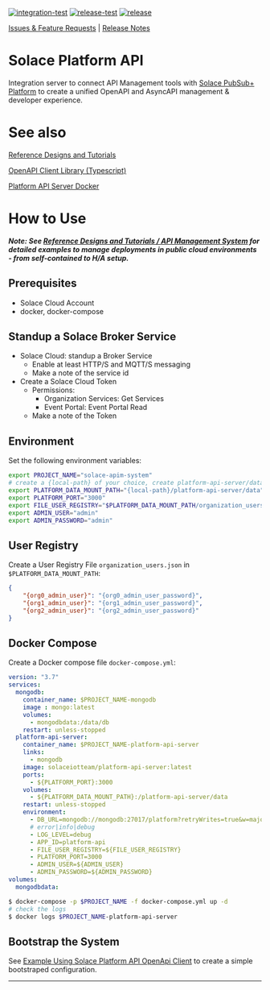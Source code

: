 [![integration-test](https://github.com/solace-iot-team/platform-api/actions/workflows/integration-test.yml/badge.svg)](https://github.com/solace-iot-team/platform-api/actions/workflows/integration-test.yml)
[![release-test](https://github.com/solace-iot-team/platform-api/actions/workflows/release-test.yml/badge.svg)](https://github.com/solace-iot-team/platform-api/actions/workflows/release-test.yml)
[![release](https://github.com/solace-iot-team/platform-api/actions/workflows/release.yml/badge.svg)](https://github.com/solace-iot-team/platform-api/actions/workflows/release.yml)

[Issues & Feature Requests](https://github.com/solace-iot-team/platform-api/issues) |
[Release Notes](./ReleaseNotes.md)

# Solace Platform API

Integration server to connect API Management tools with [Solace PubSub+ Platform](http://solace.com) to create a unified OpenAPI and AsyncAPI management & developer experience.

# See also

[Reference Designs and Tutorials](https://github.com/solace-iot-team/solace-apim-reference-designs)

[OpenAPI Client Library (Typescript)](https://www.npmjs.com/package/@solace-iot-team/platform-api-openapi-client)

[Platform API Server Docker](https://hub.docker.com/r/solaceiotteam/platform-api-server)

# How to Use

_**Note: See [Reference Designs and Tutorials / API Management System](https://github.com/solace-iot-team/solace-apim-reference-designs/tree/main/apim-system) for
detailed examples to manage deployments in public cloud environments - from self-contained to H/A setup.**_

## Prerequisites
* Solace Cloud Account
* docker, docker-compose

## Standup a Solace Broker Service
* Solace Cloud: standup a Broker Service
  - Enable at least HTTP/S and MQTT/S messaging
  - Make a note of the service id
* Create a Solace Cloud Token
  - Permissions:
    - Organization Services: Get Services
    - Event Portal: Event Portal Read
  - Make a note of the Token

## Environment
Set the following environment variables:
````bash
export PROJECT_NAME="solace-apim-system"
# create a {local-path} of your choice, create platform-api-server/data directories
export PLATFORM_DATA_MOUNT_PATH="{local-path}/platform-api-server/data"
export PLATFORM_PORT="3000"
export FILE_USER_REGISTRY="$PLATFORM_DATA_MOUNT_PATH/organization_users.json"
export ADMIN_USER="admin"
export ADMIN_PASSWORD="admin"
````

## User Registry
Create a User Registry File `organization_users.json` in `$PLATFORM_DATA_MOUNT_PATH`:
````json
{
	"{org0_admin_user}": "{org0_admin_user_password}",
	"{org1_admin_user}": "{org1_admin_user_password}",
	"{org2_admin_user}": "{org2_admin_user_password}"
}
````

## Docker Compose
Create a Docker compose file `docker-compose.yml`:
````yaml
version: "3.7"
services:
  mongodb:
    container_name: $PROJECT_NAME-mongodb
    image : mongo:latest
    volumes:
      - mongodbdata:/data/db
    restart: unless-stopped
  platform-api-server:
    container_name: $PROJECT_NAME-platform-api-server
    links:
      - mongodb
    image: solaceiotteam/platform-api-server:latest
    ports:
      - ${PLATFORM_PORT}:3000
    volumes:
      - ${PLATFORM_DATA_MOUNT_PATH}:/platform-api-server/data
    restart: unless-stopped
    environment:
      - DB_URL=mongodb://mongodb:27017/platform?retryWrites=true&w=majority
      # error|info|debug
      - LOG_LEVEL=debug
      - APP_ID=platform-api
      - FILE_USER_REGISTRY=${FILE_USER_REGISTRY}
      - PLATFORM_PORT=3000
      - ADMIN_USER=${ADMIN_USER}
      - ADMIN_PASSWORD=${ADMIN_PASSWORD}
volumes:
  mongodbdata:
````

````bash
$ docker-compose -p $PROJECT_NAME -f docker-compose.yml up -d
# check the logs
$ docker logs $PROJECT_NAME-platform-api-server
````

## Bootstrap the System

See [Example Using Solace Platform API OpenApi Client](https://github.com/solace-iot-team/platform-api/tree/main/release/platform-api-openapi-client/example) to create a simple bootstraped configuration.




---
